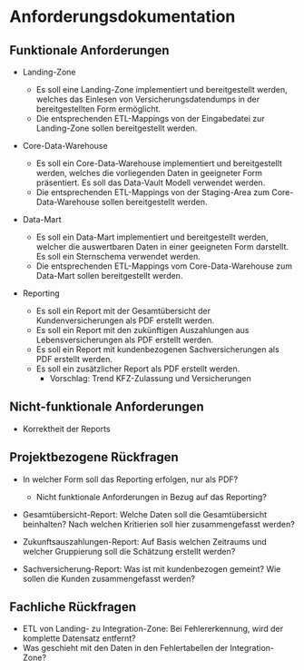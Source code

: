 # Anforderungsdokumentation

## Funktionale Anforderungen

* Landing-Zone
  * Es soll eine Landing-Zone implementiert und bereitgestellt werden, welches das Einlesen von Versicherungsdatendumps in der bereitgestellten Form ermöglicht.
  * Die entsprechenden ETL-Mappings von der Eingabedatei zur Landing-Zone sollen bereitgestellt werden.

* Core-Data-Warehouse
  * Es soll ein Core-Data-Warehouse implementiert und bereitgestellt werden, welches die vorliegenden Daten in geeigneter Form präsentiert. Es soll das Data-Vault Modell verwendet werden.
  * Die entsprechenden ETL-Mappings von der Staging-Area zum Core-Data-Warehouse sollen bereitgestellt werden.

* Data-Mart 
  * Es soll ein Data-Mart implementiert und bereitgestellt werden, welcher die auswertbaren Daten in einer geeigneten Form darstellt. Es soll ein Sternschema verwendet werden.
  * Die entsprechenden ETL-Mappings vom Core-Data-Warehouse zum Data-Mart sollen bereitgestellt werden.

* Reporting
  * Es soll ein Report mit der Gesamtübersicht der Kundenversicherungen als PDF erstellt werden.
  * Es soll ein Report mit den zukünftigen Auszahlungen aus Lebensversicherungen als PDF erstellt werden.
  * Es soll ein Report mit kundenbezogenen Sachversicherungen als PDF erstellt werden.
  * Es soll ein zusätzlicher Report als PDF erstellt werden.
    * Vorschlag: Trend KFZ-Zulassung und Versicherungen



## Nicht-funktionale Anforderungen

* Korrektheit der Reports


## Projektbezogene Rückfragen

* In welcher Form soll das Reporting erfolgen, nur als PDF?
  * Nicht funktionale Anforderungen in Bezug auf das Reporting?

* Gesamtübersicht-Report: Welche Daten soll die Gesamtübersicht beinhalten? Nach welchen Kritierien soll hier zusammengefasst werden?

* Zukunftsauszahlungen-Report: Auf Basis welchen Zeitraums und welcher Gruppierung soll die Schätzung erstellt werden?

* Sachversicherung-Report: Was ist mit kundenbezogen gemeint? Wie sollen die Kunden zusammengefasst werden?

## Fachliche Rückfragen
 * ETL von Landing- zu Integration-Zone: Bei Fehlererkennung, wird der komplette Datensatz entfernt?
 * Was geschieht mit den Daten in den Fehlertabellen der Integration-Zone?
